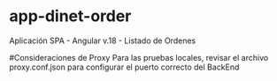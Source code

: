 # app-dinet-order
Aplicación SPA - Angular v.18 - Listado de Ordenes 

#Consideraciones de Proxy
Para las pruebas locales, revisar el archivo proxy.conf.json para configurar el puerto correcto del BackEnd
